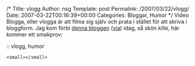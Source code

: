 /*
 Title: vlogg
 Author: nsg
 Template: post
 Permalink: /2007/03/22/vlogg/
 Date: 2007-03-22T00:16:39+00:00
 Categories: Bloggar, Humor
*/
Video Blogga, eller vlogga är att filma sig själv och prata i stället för att skriva i bloggform. Jag kom förbi [denna bloggen][1] ([via][2]) idag, så skön kille, här kommer ett smakprov:

<div class="middle">
  <div class='blip' id='blip_movie_content_165611'>
  </div>
  
  <p>
    </div> <p>
      :: vlogg, humor
    </p>
    
    <small></small>

 [1]: http://www.zefrank.com/theshow/popular.html
 [2]: http://1000ord.blogspot.com/2007_03_01_archive.html#3098197067618875603